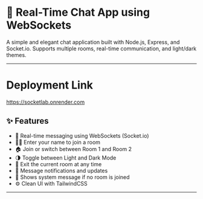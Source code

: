 # 💬 Real-Time Chat App using WebSockets

A simple and elegant chat application built with Node.js, Express, and Socket.io. Supports multiple rooms, real-time communication, and light/dark themes.

---
# Deployment Link 
https://socketlab.onrender.com

## ✨ Features

- 🔗 Real-time messaging using WebSockets (Socket.io)
- 🧑‍💼 Enter your name to join a room
- 🏠 Join or switch between Room 1 and Room 2
- 🌗 Toggle between Light and Dark Mode
- 🚪 Exit the current room at any time
- 🔔 Message notifications and updates
- 🧍 Shows system message if no room is joined
- ⚙️ Clean UI with TailwindCSS

---
